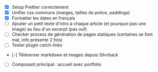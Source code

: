 - [x] Setup Prettier correctement
- [x] Unifier css communs (marges, tailles de police, paddings)
- [x] Formatter les dates en français
- [ ] Ajouter un petit texte d'intro à chaque article (et pourquoi pas une image) au lieu d'un excerpt (pas ouf)
- [ ] Checker process de génération de pages statiques (certaines se font mal, info présente 2 fois)
- [ ] Tester plugin catch-links
- [-] Téléverser markdown et images depuis Silvrback
- [ ] Composant principal : accueil avec portfolio
